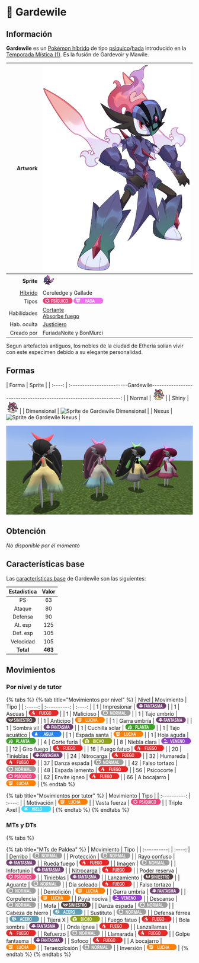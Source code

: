 # 🧬 Gardewile

## Información

**Gardewile** es un [Pokémon híbrido](hibrido-mismapeon.md) de tipo [psíquico](https://www.wikidex.net/wiki/Tipo_psiquico)/[hada](https://www.wikidex.net/wiki/Tipo_Hada) introducido en la [Temporada Mística (1)](./). Es la fusión de Gardevoir y Mawile.

|                     **Artwork** | ![Artwork de Gardewile](../../images/pokemon/temporada-1/Cerullade.png)                                                                                    |
| ------------------------------: | -------------------------------------------------------------------------------------------------------------------------------------- |
|                      **Sprite** | ![Sprite de Gardewile](../../images/pokemon/temporada-1/Cerullade-sprite.png)                                                          |
| [Híbrido](#) | Ceruledge y Gallade                                                                                                                     |
|                           Tipos | ![Tipo psiquico](../../images/pokemon/tipos/tipo_psiquico.png) ![Tipo hada](../../images/pokemon/tipos/tipo_hada.png)        |
|                     Habilidades | [Cortante](https://www.wikidex.net/wiki/Cortante)<br>[Absorbe fuego](https://www.wikidex.net/wiki/Absorbe_fuego) |
|                     Hab. oculta | [Justiciero](https://www.wikidex.net/wiki/Justiciero)                                                                       |
|                      Creado por | FuriadaNoite y BonMurci                                                                                                                |

Segun artefactos antiguos, los nobles de la ciudad de Etheria solian vivir con este especimen debido a su elegante personalidad.

## Formas

|  Forma |                                            Sprite                                           |
| :----: | :------------------------Gardewile-----------------------------------------------------------------: |
| Normal |        ![Sprite de Cerullade](../../images/pokemon/temporada-1/Gardewile-sprite.png)        |
|  Shiny |  ![Sprite de Gardewile Shiny](../../images/pokemon/temporada-1/Gardewile-sprite-shiny.png)  |
| Dimensional | ![Sprite de Gardewile Dimensional](../../images/pokemon/temporada-1/Gardewile-sprite-dimensional.png) |
| Nexus | ![Sprite de Gardewile Nexus](../../images/pokemon/temporada-1/Gardewile-sprite-nexus.png) |

![Formas de Gardewile](../../images/pokemon/temporada-1/Gardewile-formas.png)

## Obtención

*No disponible por el momento*

## Características base

Las [características base](https://www.wikidex.net/wiki/Caracter%C3%ADsticas) de Gardewile son las siguientes:

| Estadística |  Valor  |
| :---------: | :-----: |
|      PS     |    63   |
|    Ataque   |    80   |
|   Defensa   |    90   |
|   At. esp   |   125   |
|   Def. esp  |   105   |
|  Velocidad  |   105   |
|  **Total**  | **463** |

## Movimientos

### Por nivel y de tutor

{% tabs %}
{% tab title="Movimientos por nivel" %}
| Nivel | Movimiento | Tipo |
| :-----: | :----------: | :----: |
| 1 | Impresionar | ![tipo fantasma](../../images/pokemon/tipos/tipo_fantasma.png) |
| 1 | Ascuas | ![tipo fuego](../../images/pokemon/tipos/tipo_fuego.png) |
| 1 | Malicioso | ![tipo normal](../../images/pokemon/tipos/tipo_normal.png) |
| 1 | Tajo umbrío | ![tipo siniestro](../../images/pokemon/tipos/tipo_siniestro.png) |
| 1 | Anticipo | ![tipo lucha](../../images/pokemon/tipos/tipo_lucha.png) |
| 1 | Garra umbría | ![tipo fantasma](../../images/pokemon/tipos/tipo_fantasma.png) |
| 1 | Sombra vil | ![tipo fantasma](../../images/pokemon/tipos/tipo_fantasma.png) |
| 1 | Cuchilla solar | ![tipo planta](../../images/pokemon/tipos/tipo_planta.png) |
| 1 | Tajo acuático | ![tipo agua](../../images/pokemon/tipos/tipo_agua.png) |
| 1 | Espada santa | ![tipo lucha](../../images/pokemon/tipos/tipo_lucha.png) |
| 1 | Hoja aguda | ![tipo planta](../../images/pokemon/tipos/tipo_planta.png) |
| 4 | Corte furia | ![tipo bicho](../../images/pokemon/tipos/tipo_bicho.png) |
| 8 | Niebla clara | ![tipo veneno](../../images/pokemon/tipos/tipo_veneno.png) |
| 12 | Giro fuego | ![tipo fuego](../../images/pokemon/tipos/tipo_fuego.png) |
| 16 | Fuego fatuo | ![tipo fuego](../../images/pokemon/tipos/tipo_fuego.png) |
| 20 | Tinieblas | ![tipo fantasma](../../images/pokemon/tipos/tipo_fantasma.png) |
| 24 | Nitrocarga | ![tipo fuego](../../images/pokemon/tipos/tipo_fuego.png) |
| 32 | Humareda | ![tipo fuego](../../images/pokemon/tipos/tipo_fuego.png) |
| 37 | Danza espada | ![tipo normal](../../images/pokemon/tipos/tipo_normal.png) |
| 42 | Falso tortazo | ![tipo normal](../../images/pokemon/tipos/tipo_normal.png) |
| 48 | Espada lamento | ![tipo fuego](../../images/pokemon/tipos/tipo_fuego.png) |
| 56 | Psicocorte | ![tipo psiquico](../../images/pokemon/tipos/tipo_psiquico.png) |
| 62 | Envite ígneo | ![tipo fuego](../../images/pokemon/tipos/tipo_fuego.png) |
| 66 | A bocajarro | ![tipo lucha](../../images/pokemon/tipos/tipo_lucha.png) |
{% endtab %}

{% tab title="Movimientos por tutor" %}
| Movimiento | Tipo |
| :----------: | :----: |
| Motivación | ![tipo lucha](../../images/pokemon/tipos/tipo_lucha.png) |
| Vasta fuerza | ![tipo psiquico](../../images/pokemon/tipos/tipo_psiquico.png) |
| Triple Axel | ![tipo hielo](../../images/pokemon/tipos/tipo_hielo.png) |
{% endtab %}
{% endtabs %}

### MTs y DTs
{% tabs %}

{% tab title="MTs de Paldea" %}
| Movimiento | Tipo |
| :----------: | :----: |
| Derribo | ![tipo normal](../../images/pokemon/tipos/tipo_normal.png) |
| Protección | ![tipo normal](../../images/pokemon/tipos/tipo_normal.png) |
| Rayo confuso | ![tipo fantasma](../../images/pokemon/tipos/tipo_fantasma.png) |
| Rueda fuego | ![tipo fuego](../../images/pokemon/tipos/tipo_fuego.png) |
| Imagen | ![tipo normal](../../images/pokemon/tipos/tipo_normal.png) |
| Infortunio | ![tipo fantasma](../../images/pokemon/tipos/tipo_fantasma.png) |
| Nitrocarga | ![tipo fuego](../../images/pokemon/tipos/tipo_fuego.png) |
| Poder reserva | ![tipo psiquico](../../images/pokemon/tipos/tipo_psiquico.png) |
| Tinieblas | ![tipo fantasma](../../images/pokemon/tipos/tipo_fantasma.png) |
| Lanzamiento | ![tipo siniestro](../../images/pokemon/tipos/tipo_siniestro.png) |
| Aguante | ![tipo normal](../../images/pokemon/tipos/tipo_normal.png) |
| Día soleado | ![tipo fuego](../../images/pokemon/tipos/tipo_fuego.png) |
| Falso tortazo | ![tipo normal](../../images/pokemon/tipos/tipo_normal.png) |
| Demolición | ![tipo lucha](../../images/pokemon/tipos/tipo_lucha.png) |
| Garra umbría | ![tipo fantasma](../../images/pokemon/tipos/tipo_fantasma.png) |
| Corpulencia | ![tipo lucha](../../images/pokemon/tipos/tipo_lucha.png) |
| Puya nociva | ![tipo veneno](../../images/pokemon/tipos/tipo_veneno.png) |
| Descanso | ![tipo normal](../../images/pokemon/tipos/tipo_normal.png) |
| Mofa | ![tipo siniestro](../../images/pokemon/tipos/tipo_siniestro.png) |
| Danza espada | ![tipo normal](../../images/pokemon/tipos/tipo_normal.png) |
| Cabeza de hierro | ![tipo acero](../../images/pokemon/tipos/tipo_acero.png) |
| Sustituto | ![tipo normal](../../images/pokemon/tipos/tipo_normal.png) |
| Defensa férrea | ![tipo acero](../../images/pokemon/tipos/tipo_acero.png) |
| Tijera X | ![tipo bicho](../../images/pokemon/tipos/tipo_bicho.png) |
| Fuego fatuo | ![tipo fuego](../../images/pokemon/tipos/tipo_fuego.png) |
| Bola sombra | ![tipo fantasma](../../images/pokemon/tipos/tipo_fantasma.png) |
| Onda ígnea | ![tipo fuego](../../images/pokemon/tipos/tipo_fuego.png) |
| Lanzallamas | ![tipo fuego](../../images/pokemon/tipos/tipo_fuego.png) |
| Refuerzo | ![tipo normal](../../images/pokemon/tipos/tipo_normal.png) |
| Llamarada | ![tipo fuego](../../images/pokemon/tipos/tipo_fuego.png) |
| Golpe fantasma | ![tipo fantasma](../../images/pokemon/tipos/tipo_fantasma.png) |
| Sofoco | ![tipo fuego](../../images/pokemon/tipos/tipo_fuego.png) |
| A bocajarro | ![tipo lucha](../../images/pokemon/tipos/tipo_lucha.png) |
| Teraexplosión | ![tipo normal](../../images/pokemon/tipos/tipo_normal.png) |
| Inversión | ![tipo lucha](../../images/pokemon/tipos/tipo_lucha.png) |
{% endtab %}
{% endtabs %}